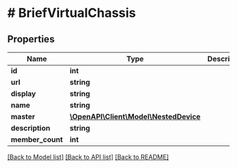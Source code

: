 # # BriefVirtualChassis

## Properties

Name | Type | Description | Notes
------------ | ------------- | ------------- | -------------
**id** | **int** |  | [readonly]
**url** | **string** |  | [readonly]
**display** | **string** |  | [readonly]
**name** | **string** |  |
**master** | [**\OpenAPI\Client\Model\NestedDevice**](NestedDevice.md) |  | [optional]
**description** | **string** |  | [optional]
**member_count** | **int** |  | [readonly]

[[Back to Model list]](../../README.md#models) [[Back to API list]](../../README.md#endpoints) [[Back to README]](../../README.md)
